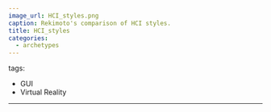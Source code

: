 ```yaml
---
image_url: HCI_styles.png
caption: Rekimoto's comparison of HCI styles.
title: HCI_styles
categories:
  - archetypes
---
```

tags:
  - GUI
  - Virtual Reality
---



